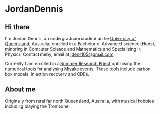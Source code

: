 # JordanDennis

## Hi there

I'm Jordan Dennis, an undergraduate student at the [University of Queensland](https://www.uq.edu.au/), Australia; enrolled in a Bachelor of Advanced science (Hons), minoring in Computer Science and Mathematics and Specialising in Physics. Contact meby, email at jdenn105@gmail.com.

Currently I am enrolled in a [Summer Research Prject](https://science.uq.edu.au/student-support/scholarships/undergraduate-scholarships/uq-summer-research-program) optimising the numerical tools for analysing [Miyake events](https://www.nature.com/articles/nature.2012.10768). These tools include [carbon box models](https://johncarlosbaez.wordpress.com/2012/07/24/carbon-cycle-box-models/), [injection recovery](https://iopscience.iop.org/article/10.1088/0004-637X/766/2/81) and [ODEs](https://github.com/SciML/DifferentialEquations.jl).

## About me
Originally from rural far north Queensland, Australia, with musical hobbies including playing the Trombone.
